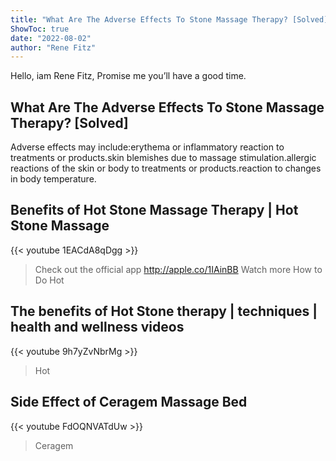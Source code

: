 ```yaml
---
title: "What Are The Adverse Effects To Stone Massage Therapy? [Solved]"
ShowToc: true 
date: "2022-08-02"
author: "Rene Fitz" 
---
```


Hello, iam Rene Fitz, Promise me you’ll have a good time.
## What Are The Adverse Effects To Stone Massage Therapy? [Solved]
Adverse effects may include:erythema or inflammatory reaction to treatments or products.skin blemishes due to massage stimulation.allergic reactions of the skin or body to treatments or products.reaction to changes in body temperature.

## Benefits of Hot Stone Massage Therapy | Hot Stone Massage
{{< youtube 1EACdA8qDgg >}}
>Check out the official app http://apple.co/1IAinBB Watch more How to Do Hot 

## The benefits of Hot Stone therapy | techniques | health and wellness videos
{{< youtube 9h7yZvNbrMg >}}
>Hot 

## Side Effect of Ceragem Massage Bed
{{< youtube FdOQNVATdUw >}}
>Ceragem 

